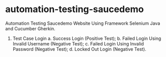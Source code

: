 # automation-testing-saucedemo
Automation Testing Saucedemo Website Using Framework Selenium Java and Cucumber Gherkin.
1. Test Case Login
 a. Success Login (Positive Test);
 b. Failed Login Using Invalid Username (Negative Test);
 c. Failed Login Using Invalid Password (Negative Test);
 d. Locked Out Login (Negative Test).


